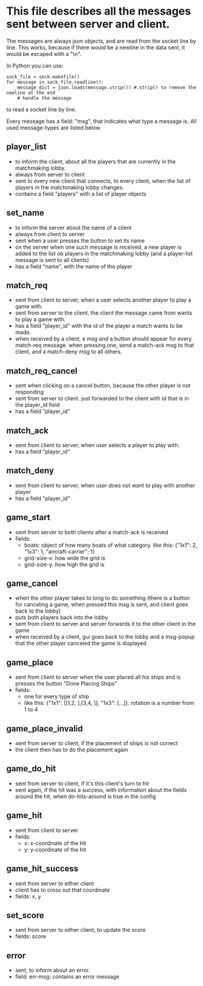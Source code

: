 
# This file describes all the messages sent between server and client.
The messages are always json objects, and are read from the socket line by line. This works, because if there would be a newline in the data sent, it would be escaped with a "\n".

In Python you can use:
```
sock_file = sock.makefile()
for message in sock_file.readline():
	message_dict = json.loads(message.strip()) #.strip() to remove the newline at the end
	# handle the message
```
to read a socket line by line.

Every message has a field: "msg", that indicates what type a message is. All used message-types are listed below.

## player_list
- to inform the client, about all the players that are currently in the matchmaking lobby.
- always from server to client
- sent to every new client that connects, to every client, when the list of players in the matchmaking lobby changes.
- contains a field "players" with a list of player objects

## set_name
- to inform the server about the name of a client
- always from client to server
- sent when a user presses the button to set its name
- on the server when one such message is received, a new player is added to the list ob players in the matchmaking lobby (and a player-list message is sent to all clients)
- has a field "name", with the name of the player

## match_req
- sent from client to server, when a user selects another player to play a game with.
- sent from server to the client, the client the message came from wants to play a game with.
- has a field "player_id" with the id of the player a match wants to be made.
- when received by a client, a msg and a button should appear for every match-req message. when pressing one, send a match-ack msg to that client, and a match-deny msg to all others.

## match_req_cancel
- sent when clicking on a cancel button, because the other player is not responding
- sent from server to client. just forwarded to the client with id that is in the player_id field
- has a field "player_id"

## match_ack
- sent from client to server, when user selects a player to play with.
- has a field "player_id"

## match_deny
- sent from client to server, when user does not want to play with another player
- has a field "player_id"

## game_start
- sent from server to both clients after a match-ack is received
- fields:
	- boats: object of how many boats of what category. like this: {"1x1": 2, "1x3": 1, "aircraft-carrier": 1}
	- grid-size-x: how wide the grid is
	- grid-size-y: how high the grid is

## game_cancel
- when the other player takes to long to do something (there is a button for canceling a game, when pressed this msg is sent, and client goes back to the lobby)
- puts both players back into the lobby
- sent from client to server and server forwards it to the other client in the game
- when received by a client, gui goes back to the lobby and a msg-popup that the other player canceled the game is displayed

## game_place
- sent from client to server when the user placed all his ships and is presses the button "Done Placing Ships"
- fields:
	- one for every type of ship
	- like this: {"1x1": [[1,2, <rotation>],[3,4, <rotation>]], "1x3": [...]}. rotation is a number from 1 to 4

## game_place_invalid
- sent from server to client, if the placement of ships is not correct
- the client then has to do the placement again

## game_do_hit
- sent from server to client, if it's this client's turn to hit
- sent again, if the hit was a success, with information about the fields around the hit, when do-hits-around is true in the config

## game_hit
- sent from client to server
- fields:
	- x: x-coordinate of the hit
	- y: y-coordinate of the hit

## game_hit_success
- sent from server to either client
- client has to cross out that coordinate
- fields: x, y

## set_score
- sent from server to either client, to update the score
- fields: score

## error
- sent, to inform about an error.
- field: err-msg: contains an error message




